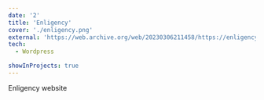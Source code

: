 ```yaml
---
date: '2'
title: 'Enligency'
cover: './enligency.png'
external: 'https://web.archive.org/web/20230306211458/https://enligency.eu/'
tech:
  - Wordpress

showInProjects: true
---
```


Enligency website
